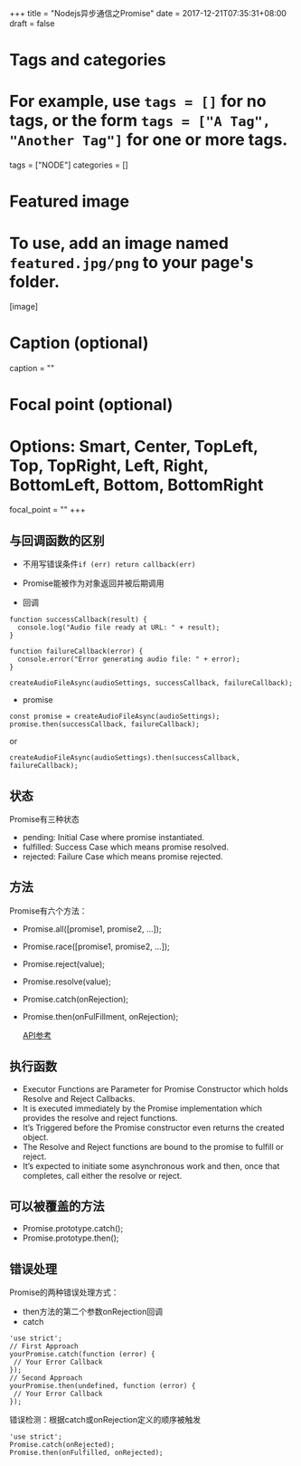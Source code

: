 +++
title = "Nodejs异步通信之Promise"
date = 2017-12-21T07:35:31+08:00
draft = false

# Tags and categories
# For example, use `tags = []` for no tags, or the form `tags = ["A Tag", "Another Tag"]` for one or more tags.
tags = ["NODE"]
categories = []

# Featured image
# To use, add an image named `featured.jpg/png` to your page's folder. 
[image]
  # Caption (optional)
  caption = ""

  # Focal point (optional)
  # Options: Smart, Center, TopLeft, Top, TopRight, Left, Right, BottomLeft, Bottom, BottomRight
  focal_point = ""
+++

## 与回调函数的区别

- 不用写错误条件`if (err) return callback(err)`
- Promise能被作为对象返回并被后期调用

- 回调

```
function successCallback(result) {
  console.log("Audio file ready at URL: " + result);
}

function failureCallback(error) {
  console.error("Error generating audio file: " + error);
}

createAudioFileAsync(audioSettings, successCallback, failureCallback);

```

- promise

```
const promise = createAudioFileAsync(audioSettings); 
promise.then(successCallback, failureCallback);
```

or

```
createAudioFileAsync(audioSettings).then(successCallback, failureCallback);
```




## 状态

Promise有三种状态

- pending: Initial Case where promise instantiated.
- fulfilled: Success Case which means promise resolved.
- rejected: Failure Case which means promise rejected.

## 方法

Promise有六个方法：

- Promise.all([promise1, promise2, …]);
- Promise.race([promise1, promise2, …]);
- Promise.reject(value);
- Promise.resolve(value);
- Promise.catch(onRejection);
- Promise.then(onFulFillment, onRejection);

    [API参考](https://developer.mozilla.org/en-US/docs/Web/JavaScript/Reference/Global_Objects/Promise#)

## 执行函数

- Executor Functions are Parameter for Promise Constructor which holds Resolve and Reject Callbacks.
- It is executed immediately by the Promise implementation which provides the resolve and reject functions.
- It’s Triggered before the Promise constructor even returns the created object.
- The Resolve and Reject functions are bound to the promise to fulfill or reject.
- It’s expected to initiate some asynchronous work and then, once that completes, call either the resolve or reject.

## 可以被覆盖的方法

- Promise.prototype.catch();
- Promise.prototype.then();


## 错误处理

Promise的两种错误处理方式：

- then方法的第二个参数onRejection回调
- catch 

```
'use strict';
// First Approach
yourPromise.catch(function (error) {
 // Your Error Callback
});
// Second Approach
yourPromise.then(undefined, function (error) {
 // Your Error Callback
});
```

错误检测：根据catch或onRejection定义的顺序被触发

```
'use strict';
Promise.catch(onRejected);
Promise.then(onFulfilled, onRejected);
```
